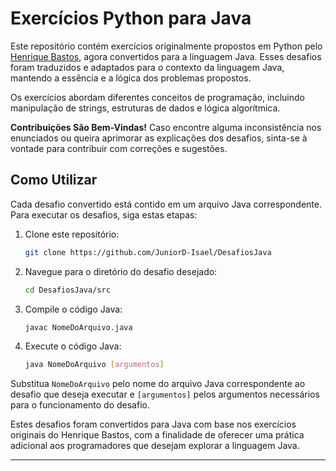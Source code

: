 # Exercícios Python para Java

Este repositório contém exercícios originalmente propostos em Python pelo [Henrique Bastos](https://github.com/henriquebastos), agora convertidos para a linguagem Java. Esses desafios foram traduzidos e adaptados para o contexto da linguagem Java, mantendo a essência e a lógica dos problemas propostos.

Os exercícios abordam diferentes conceitos de programação, incluindo manipulação de strings, estruturas de dados e lógica algorítmica.

**Contribuições São Bem-Vindas!** Caso encontre alguma inconsistência nos enunciados ou queira aprimorar as explicações dos desafios, sinta-se à vontade para contribuir com correções e sugestões.

## Como Utilizar

Cada desafio convertido está contido em um arquivo Java correspondente. Para executar os desafios, siga estas etapas:

1. Clone este repositório:
    ```bash
    git clone https://github.com/JuniorD-Isael/DesafiosJava
    ```

2. Navegue para o diretório do desafio desejado:
    ```bash
    cd DesafiosJava/src
    ```

3. Compile o código Java:
    ```bash
    javac NomeDoArquivo.java
    ```

4. Execute o código Java:
    ```bash
    java NomeDoArquivo [argumentos]
    ```

Substitua `NomeDoArquivo` pelo nome do arquivo Java correspondente ao desafio que deseja executar e `[argumentos]` pelos argumentos necessários para o funcionamento do desafio.

Estes desafios foram convertidos para Java com base nos exercícios originais do Henrique Bastos, com a finalidade de oferecer uma prática adicional aos programadores que desejam explorar a linguagem Java.

---
